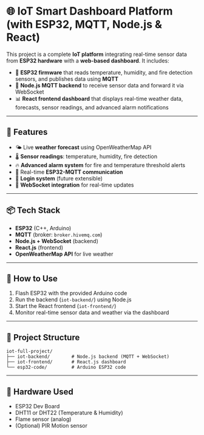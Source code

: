 # 🌐 IoT Smart Dashboard Platform (with ESP32, MQTT, Node.js & React)

This project is a complete **IoT platform** integrating real-time sensor data from **ESP32 hardware** with a **web-based dashboard**. It includes:

- 🔌 **ESP32 firmware** that reads temperature, humidity, and fire detection sensors, and publishes data using **MQTT**
- 🧠 **Node.js MQTT backend** to receive sensor data and forward it via WebSocket
- 📊 **React frontend dashboard** that displays real-time weather data, forecasts, sensor readings, and advanced alarm notifications

---

## 🚀 Features

- 🌤️ Live **weather forecast** using OpenWeatherMap API  
- 🌡️ **Sensor readings**: temperature, humidity, fire detection  
- 🔥 **Advanced alarm system** for fire and temperature threshold alerts  
- 🧭 Real-time **ESP32-MQTT communication**  
- 🔐 **Login system** (future extensible)  
- 💬 **WebSocket integration** for real-time updates  

---

## 📦 Tech Stack

- **ESP32** (C++, Arduino)
- **MQTT** (broker: `broker.hivemq.com`)
- **Node.js + WebSocket** (backend)
- **React.js** (frontend)
- **OpenWeatherMap API** for live weather

---

## 🔧 How to Use

1. Flash ESP32 with the provided Arduino code  
2. Run the backend (`iot-backend/`) using Node.js  
3. Start the React frontend (`iot-frontend/`)  
4. Monitor real-time sensor data and weather via the dashboard  

---

## 📂 Project Structure

```
iot-full-project/
├── iot-backend/        # Node.js backend (MQTT + WebSocket)
├── iot-frontend/       # React.js dashboard
└── esp32-code/         # Arduino ESP32 code
```

---

## 🤖 Hardware Used

- ESP32 Dev Board  
- DHT11 or DHT22 (Temperature & Humidity)  
- Flame sensor (analog)  
- (Optional) PIR Motion sensor  


